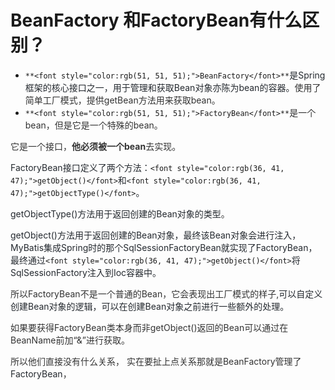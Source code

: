 # BeanFactory 和FactoryBean有什么区别？

+ `**<font style="color:rgb(51, 51, 51);">BeanFactory</font>**`<font style="color:rgb(36, 41, 47);">是Spring框架的核心接口之一，用于管理和获取Bean对象亦陈为bean的容器。</font><font style="color:rgb(51, 51, 51);">使用了简单工厂模式，提供getBean方法用来获取bean。 </font>
+ `**<font style="color:rgb(51, 51, 51);">FactoryBean</font>**`<font style="color:rgb(51, 51, 51);">是一个bean，但是它是一个特殊的bean。</font>

<font style="color:rgb(51, 51, 51);">它是一个接口，</font>**<font style="color:rgb(51, 51, 51);">他必须被一个bean</font>**<font style="color:rgb(51, 51, 51);">去实现。</font>

<font style="color:rgb(36, 41, 47);">FactoryBean接口定义了两个方法：</font>`<font style="color:rgb(36, 41, 47);">getObject()</font>`<font style="color:rgb(36, 41, 47);">和</font>`<font style="color:rgb(36, 41, 47);">getObjectType()</font>`<font style="color:rgb(36, 41, 47);">。</font>

<font style="color:rgb(36, 41, 47);">getObjectType()方法用于返回创建的Bean对象的类型</font><font style="color:rgb(51, 51, 51);">。</font>

<font style="color:rgb(36, 41, 47);">getObject()方法用于返回创建的Bean对象，最终该Bean对象会进行注入，MyBatis集成Spring时的那个SqlSessionFactoryBean就实现了FactoryBean， 最终通过</font>`<font style="color:rgb(36, 41, 47);">getObject()</font>`<font style="color:rgb(36, 41, 47);">将SqlSessionFactory注入到Ioc容器中。</font>

<font style="color:rgb(51, 51, 51);">所以FactoryBean不是一个普通的Bean，它会表现出工厂模式的样子,</font><font style="color:rgb(36, 41, 47);">可以自定义创建Bean对象的逻辑，可以在创建Bean对象之前进行一些额外的处理。</font>

<font style="color:rgb(51, 51, 51);">如果要获得FactoryBean类本身而非getObject()返回的Bean可以通过在BeanName前加“&”进行获取。</font>

<font style="color:rgb(51, 51, 51);"></font>

<font style="color:rgb(51, 51, 51);">        所以他们直接没有什么关系， 实在要扯上点关系那就是BeanFactory管理了</font><font style="color:rgb(36, 41, 47);">FactoryBean</font><font style="color:rgb(51, 51, 51);">，</font>




